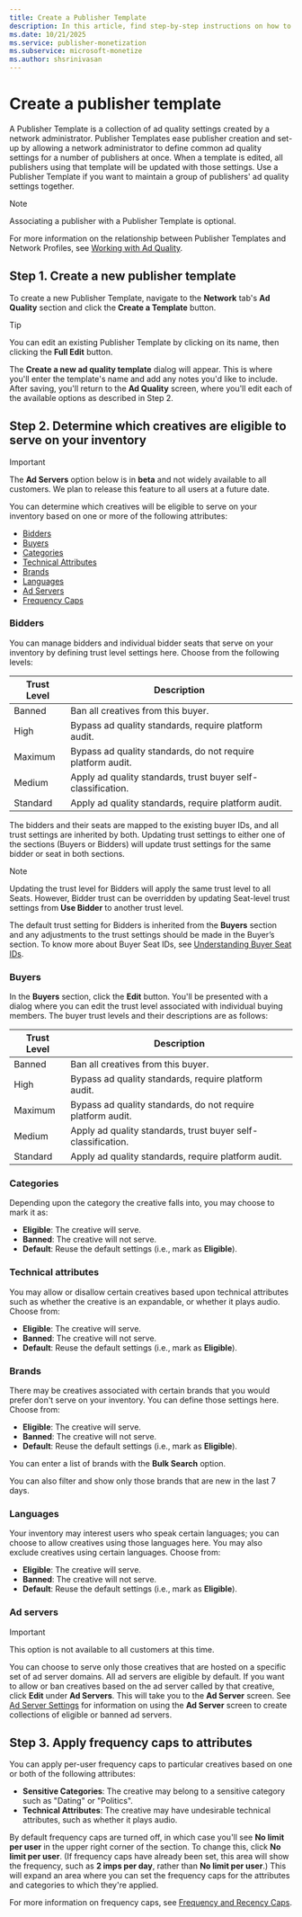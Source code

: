 ```yaml
---
title: Create a Publisher Template
description: In this article, find step-by-step instructions on how to create and set up a publisher template.
ms.date: 10/21/2025
ms.service: publisher-monetization
ms.subservice: microsoft-monetize
ms.author: shsrinivasan
---
```


# Create a publisher template

A Publisher Template is a collection of ad quality settings created by a network administrator. Publisher Templates ease publisher creation and set-up by allowing a network administrator to define common ad quality settings for a number of publishers at once. When a template is edited, all publishers using that template will be updated with those settings. Use a Publisher Template if you want to maintain a group of publishers' ad quality settings together.

> [!NOTE]
> Associating a publisher with a Publisher Template is optional.

For more information on the relationship between Publisher Templates and Network Profiles, see [Working with Ad Quality](working-with-publisher-ad-quality.md).

## Step 1. Create a new publisher template

To create a new Publisher Template, navigate to the **Network** tab's **Ad Quality** section and click the **Create a Template** button.

> [!TIP]
> You can edit an existing Publisher Template by clicking on its name, then clicking the **Full Edit** button.

The **Create a new ad quality template** dialog will appear. This is where you'll enter the template's name and add any notes you'd like to include. After saving, you'll return to the **Ad Quality** screen, where you'll edit each of the available options as described in Step 2.

## Step 2. Determine which creatives are eligible to serve on your inventory

> [!IMPORTANT]
> The **Ad Servers** option below is in **beta** and not widely available to all customers. We plan to release this feature to all users at a future date.

You can determine which creatives will be eligible to serve on your inventory based on one or more of the following attributes:

- [Bidders](#bidders)
- [Buyers](#buyers)
- [Categories](#categories)
- [Technical Attributes](#technical-attributes)
- [Brands](#brands)
- [Languages](#languages)
- [Ad Servers](#ad-servers)
- [Frequency Caps](#step-3-apply-frequency-caps-to-attributes)

### Bidders

You can manage bidders and individual bidder seats that serve on your inventory by defining trust level settings here. Choose from the following levels:

| Trust Level | Description |
|---|---|
| Banned | Ban all creatives from this buyer. |
| High | Bypass ad quality standards, require platform audit. |
| Maximum | Bypass ad quality standards, do not require platform audit. |
| Medium | Apply ad quality standards, trust buyer self-classification. |
| Standard | Apply ad quality standards, require platform audit. |

The bidders and their seats are mapped to the existing buyer IDs, and all trust settings are inherited by both. Updating trust settings to either one of the sections (Buyers or Bidders) will update trust settings for the same bidder or seat in both sections.

> [!NOTE]
> Updating the trust level for Bidders will apply the same trust level to all Seats. However, Bidder trust can be overridden by updating Seat-level trust settings from **Use Bidder** to another trust level.

The default trust setting for Bidders is inherited from the **Buyers** section and any adjustments to the trust settings should be made in the Buyer’s section. To know more about Buyer Seat IDs, see [Understanding Buyer Seat IDs](understanding-buyer-seat-ids.md).

### Buyers

In the **Buyers** section, click the **Edit** button. You'll be presented with a dialog where you can edit the trust level associated with individual buying members. The buyer trust levels and their descriptions are as follows:

| Trust Level | Description |
|---|---|
| Banned | Ban all creatives from this buyer. |
| High | Bypass ad quality standards, require platform audit. |
| Maximum | Bypass ad quality standards, do not require platform audit. |
| Medium | Apply ad quality standards, trust buyer self-classification. |
| Standard | Apply ad quality standards, require platform audit. |

### Categories

Depending upon the category the creative falls into, you may choose to mark it as:

- **Eligible**: The creative will serve.
- **Banned**: The creative will not serve.
- **Default**: Reuse the default settings (i.e., mark as **Eligible**).

### Technical attributes

You may allow or disallow certain creatives based upon technical attributes such as whether the creative is an expandable, or whether it plays audio. Choose from:

- **Eligible**: The creative will serve.
- **Banned**: The creative will not serve.
- **Default**: Reuse the default settings (i.e., mark as **Eligible**).

### Brands

There may be creatives associated with certain brands that you would prefer don't serve on your inventory. You can define those settings here. Choose from:

- **Eligible**: The creative will serve.
- **Banned**: The creative will not serve.
- **Default**: Reuse the default settings (i.e., mark as **Eligible**).

You can enter a list of brands with the **Bulk Search** option.

You can also filter and show only those brands that are new in the last 7 days.

### Languages

Your inventory may interest users who speak certain languages; you can choose to allow creatives using those languages here. You may also exclude creatives using certain languages. Choose from:

- **Eligible**: The creative will serve.
- **Banned**: The creative will not serve.
- **Default**: Reuse the default settings (i.e., mark as **Eligible**).

### Ad servers

> [!IMPORTANT]
> This option is not available to all customers at this time.

You can choose to serve only those creatives that are hosted on a specific set of ad server domains. All ad servers are eligible by default. If you want to allow or ban creatives based on the ad server called by that creative, click **Edit** under **Ad Servers**. This will take you to the **Ad Server** screen. See [Ad Server Settings](ad-server-settings.md) for information on using the **Ad Server** screen to create collections of eligible or banned ad servers.

## Step 3. Apply frequency caps to attributes

You can apply per-user frequency caps to particular creatives based on one or both of the following attributes:

- **Sensitive Categories**: The creative may belong to a sensitive category such as "Dating" or "Politics".
- **Technical Attributes**: The creative may have undesirable technical attributes, such as whether it plays audio.

By default frequency caps are turned off, in which case you'll see **No limit per user** in the upper right corner of the section. To change this, click **No limit per user**. (If frequency caps have already been set, this area will show the frequency, such as **2 imps per day**, rather than **No limit per user**.) This will expand an area where you can set the frequency caps for the attributes and categories to which they're applied.

For more information on frequency caps, see [Frequency and Recency Caps](frequency-and-recency-caps.md).
